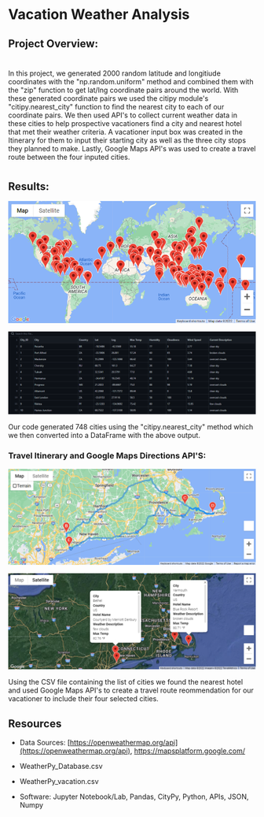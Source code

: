 # Vacation Weather Analysis

## Project Overview:
#

In this project, we generated 2000 random latitude and longitiude coordinates with the "np.random.uniform" method and combined them with the "zip" function to get lat/lng coordinate pairs around the world. With these generated coordinate pairs we used the citipy module's "citipy.nearest_city" function to find the nearest city to each of our coordinate pairs. We then used API's to collect current weather data in these cities to help prospective vacationers find a city and nearest hotel that met their weather criteria. A vacationer input box was created in the Itinerary for them to input their starting city as well as the three city stops they planned to make. Lastly, Google Maps API's was used to create a travel route between the four inputed cities.
#

## Results:

![WeatherPy_vacation_map](https://github.com/Brotherscodes/World_Weather_Analysis/blob/661f112b6a4acbc0331b24a5a7a9f92a0c8d774d/Images/Deliverable%202%20Map.png)

![csv_output_weatherpy_vacation](https://github.com/Brotherscodes/World_Weather_Analysis/blob/f600358d3175d4911bf2dc9ae132471d7cb5db06/Images/WeatherPy_Vacation.csv%20screenshot.png)


Our code generated 748 cities using the "citipy.nearest_city" method which we then converted into a DataFrame with the above output. 

### Travel Itinerary and Google Maps Directions API'S:

![png_output_weatherpy_travel_map](https://github.com/Brotherscodes/World_Weather_Analysis/blob/f600358d3175d4911bf2dc9ae132471d7cb5db06/Images/WeatherPy_travel_map.png)

![png_output_travel_map_markers](https://github.com/Brotherscodes/World_Weather_Analysis/blob/f600358d3175d4911bf2dc9ae132471d7cb5db06/Images/WeatherPy_travel_map_markers.png)

Using the CSV file containing the list of cities we found the nearest hotel and used Google Maps API's to create a travel route reommendation for our vacationer to include their four selected cities.

## Resources
- Data Sources: [https://openweathermap.org/api](https://openweathermap.org/api), 
https://mapsplatform.google.com/

- WeatherPy_Database.csv
- WeatherPy_vacation.csv
- Software: Jupyter Notebook/Lab, Pandas, CityPy, Python, APIs, JSON, Numpy